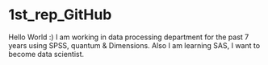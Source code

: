 # 1st_rep_GitHub
Hello World :)
I am working in data processing department for the past 7 years using SPSS, quantum & Dimensions.
Also I am learning SAS, I want to become data scientist.
